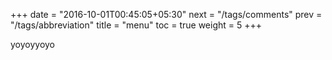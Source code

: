 +++
date = "2016-10-01T00:45:05+05:30"
next = "/tags/comments"
prev = "/tags/abbreviation"
title = "menu"
toc = true
weight = 5
+++


yoyoyyoyo
